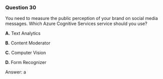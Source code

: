### Question 30

You need to measure the public perception of your brand on social media messages. Which Azure Cognitive Services service should you use?

**A.** Text Analytics

**B.** Content Moderator

**C.** Computer Vision

**D.** Form Recognizer

Answer: a

